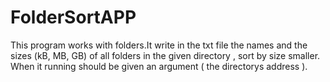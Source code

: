 # FolderSortAPP
This program works with folders.It write in the txt file the names and the sizes (kB, MB, GB) of all folders in the given directory , sort by size smaller. When it running should be given an argument ( the directorys address ). 
